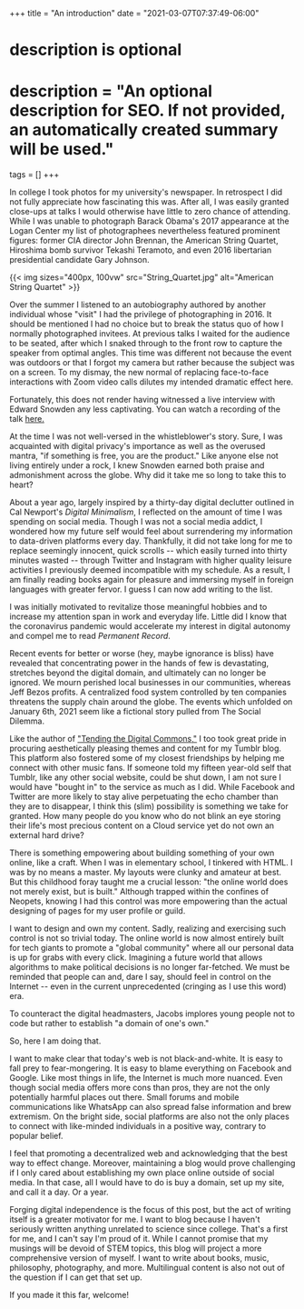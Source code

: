 +++
title = "An introduction"
date = "2021-03-07T07:37:49-06:00"

#
# description is optional
#
# description = "An optional description for SEO. If not provided, an automatically created summary will be used."

tags = []
+++

In college I took photos for my university's newspaper. In retrospect I did not 
fully appreciate how fascinating this was. After all, I was easily granted close-ups 
at talks I would otherwise have little to zero chance of attending. While I was unable to photograph Barack Obama's 2017 appearance at the Logan Center my list of 
photographees nevertheless featured prominent figures: former CIA director John 
Brennan, the American String Quartet, Hiroshima bomb survivor Tekashi Teramoto, and 
even 2016 libertarian presidential candidate Gary Johnson.

{{< img sizes="400px, 100vw" src="String_Quartet.jpg" alt="American String Quartet" >}}

Over the summer I listened to an autobiography authored by another individual whose 
"visit" I had the privilege of photographing in 2016. It should be mentioned I had 
no choice but to break the status quo of how I normally photographed invitees. At 
previous talks I waited for the audience to be seated, after which I snaked through 
to the front row to capture the speaker from optimal angles. This time was different 
not because the event was outdoors or that I forgot my camera but rather because the 
subject was on a screen. To my dismay, the new normal of replacing face-to-face 
interactions with Zoom video calls dilutes my intended dramatic effect here.

Fortunately, this does not render having witnessed a live 
interview with Edward Snowden any less captivating. You can watch a recording of the talk 
[here.](https://invidious.tube/watch?v=BxKLpArDrC8)

At the time I was not well-versed in the whistleblower's story. Sure, I was 
acquainted with digital privacy's importance as well as the overused mantra, "if 
something is free, you are the product." Like anyone else not living entirely under 
a rock, I knew Snowden earned both praise and admonishment across the globe. Why did 
it take me so long to take this to heart?

About a year ago, largely inspired by a thirty-day digital declutter outlined in Cal 
Newport's _Digital Minimalism_, I reflected on the amount of time I was spending on 
social media. Though I was not a social media addict, I wondered how my 
future self would feel about surrendering my information to data-driven platforms 
every day. Thankfully, it did not take long for me to replace seemingly innocent, 
quick scrolls -- which easily turned into thirty minutes wasted -- through Twitter 
and Instagram with higher quality leisure activities I previously deemed 
incompatible with my schedule. As a result, I am finally reading books again for 
pleasure and immersing myself in foreign languages with greater fervor. I guess I 
can now add writing to the list.

I was initially motivated to revitalize those meaningful hobbies and to increase my 
attention span in work and everyday life. Little did I know that the coronavirus 
pandemic would accelerate my interest in digital autonomy and compel me to read 
_Permanent Record_.

Recent events for better or worse (hey, maybe ignorance is bliss) have revealed that 
concentrating power in the hands of few is devastating, stretches beyond the digital 
domain, and ultimately can no longer be ignored. We mourn perished local businesses 
in our communities, whereas Jeff Bezos profits. A centralized food system controlled 
by ten companies threatens the supply chain around the globe. The events which 
unfolded on January 6th, 2021 seem like a fictional story pulled from The Social 
Dilemma.

Like the author of ["Tending the Digital Commons,"](http://ayjay.org/Tending.pdf) I too took great pride in procuring aesthetically pleasing themes and content for my Tumblr blog. This platform also 
fostered some of my closest friendships by helping me connect with other music fans. If someone told my fifteen year-old self that Tumblr, like any other social 
website, could be shut down, I am not sure I would have "bought in" to the service as much as I did. While Facebook and Twitter are more likely to stay alive 
perpetuating the echo chamber than they are to disappear, I think this (slim) possibility is something we take for granted. How many people do you know who do not blink 
an eye storing their life's most precious content on a Cloud service yet do not own an external hard drive?

There is something empowering about building something of your own online, like a craft. When I was in elementary school, I tinkered with HTML. I was by no means a 
master. My layouts were clunky and amateur at best. But this childhood foray taught me a crucial lesson: "the online world does not merely exist, but is built." Although trapped within 
the confines of Neopets, knowing I had this control was more empowering than the actual designing of pages for my user profile or guild.

I want to design and own my content. Sadly, realizing and exercising such control is not so trivial today. The online world is now almost entirely built for tech giants 
to promote a "global community" where all our personal data is up for grabs with every click. Imagining a future world that allows algorithms to make political 
decisions is no longer far-fetched. We must be reminded that people can and, dare I say, should feel in control on the Internet -- even in the current unprecedented 
(cringing as I use this word) era.

To counteract the digital headmasters, Jacobs implores young people not to code but rather to establish "a domain of one's own."

So, here I am doing that.

I want to make clear that today's web is not black-and-white. It is easy to fall prey to fear-mongering. It is easy to blame everything on Facebook and Google. Like 
most things in life, the Internet is much more nuanced. Even though social media offers more cons than pros, they are not the only potentially harmful places out there. 
Small forums and mobile communications like WhatsApp can also spread false information and brew extremism. On the bright side, social platforms are also not the only 
places to connect with like-minded individuals in a positive way, contrary to popular belief.

I feel that promoting a decentralized web and acknowledging that the best way to effect change. Moreover, 
maintaining a blog would prove challenging if I only cared about establishing my own place online outside 
of social media. In that case, all I would have to do is buy a domain, set up my site, and call it a day. 
Or a year.

Forging digital independence is the focus of this post, but the act of writing itself is a greater motivator for me. I want to blog because I haven't seriously written 
anything unrelated to science since college. That's a first for me, and I can't say I'm proud of it. While I cannot promise that my musings will be devoid of STEM 
topics, this blog will project a more comprehensive version of myself. I want to write about books, music, philosophy, photography, and more. Multilingual content is 
also not out of the question if I can get that set up.

If you made it this far, welcome!
